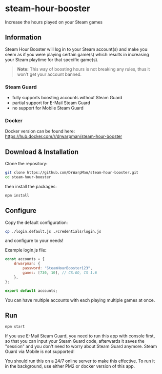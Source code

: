 # steam-hour-booster

Increase the hours played on your Steam games

## Information

Steam Hour Booster will log in to your Steam account(s) and make you seem
as if you were playing certain game(s) which results in increasing your Steam playtime for that specific game(s).

> **Note:** This way of boosting hours is not breaking any rules, thus it won't get your account banned.

### Steam Guard

- fully supports boosting accounts without Steam Guard
- partial support for E-Mail Steam Guard
- no support for Mobile Steam Guard

### Docker

Docker version can be found here: https://hub.docker.com/r/drwarpman/steam-hour-booster

## Download & Installation

Clone the repository:

```bash
git clone https://github.com/DrWarpMan/steam-hour-booster.git
cd steam-hour-booster
```

then install the packages:

```bash
npm install
```

## Configure

Copy the default configuration:

```bash
cp ./login.default.js ./credentials/login.js
```

and configure to your needs!

Example login.js file:

```js
const accounts = {
	drwarpman: {
		password: "SteamHourBooster123",
		games: [730, 10], // CS:GO, CS 1.6
	},
};

export default accounts;
```

You can have multiple accounts with each playing multiple games at once.

## Run

```bash
npm start
```

If you use E-Mail Steam Guard, you need to run this app with console first, so that you can input your Steam Guard code,
afterwards it saves the "session" and you don't need to worry about Steam Guard anymore. Steam Guard via Mobile is not supported!

You should run this on a 24/7 online server to make this effective.
To run it in the background, use either PM2 or docker version of this app.
